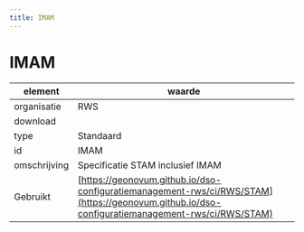 ```yaml
---
title: IMAM
---
```


# IMAM

|element|waarde|
|-----|------|
| organisatie  |RWS|
| download  | [](<>)|
| type  |Standaard|
| id  |IMAM|
| omschrijving  |Specificatie STAM inclusief IMAM|
| Gebruikt|[https://geonovum.github.io/dso-configuratiemanagement-rws/ci/RWS/STAM](https://geonovum.github.io/dso-configuratiemanagement-rws/ci/RWS/STAM)|

